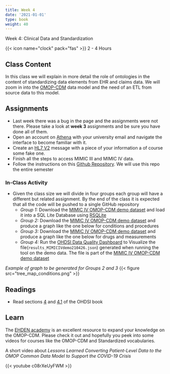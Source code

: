 ```yaml
---
title: Week 4
date: '2021-01-01'
type: book
weight: 40
---
```


Week 4: Clinical Data and Standardization

<!--more-->

{{< icon name="clock" pack="fas" >}} 2 - 4 Hours

## Class Content

In this class we will explain in more detail the role of ontologies in the content of standardizing data elements from EHR and claims data. We will zoom in into the [OMOP-CDM](https://ohdsi.github.io/TheBookOfOhdsi/CommonDataModel.html) data model and the need of an ETL from source data to this model. 

## Assignments

- Last week there was a bug in the page and the assignments were not there. Please take a look at **week 3** assignments and be sure you have done all of them. 
- Open an account on [Athena](https://athena.ohdsi.org/) with your university email and navigate the interface to become familiar with it.
- Create an [HL7 V2](https://www.hl7.org/implement/standards/product_brief.cfm?product_id=185) message with a piece of your information a of course some fake one.
- Finish all the steps to access MIMIC III and MIMIC IV data.
- Follow the instructions on this [Github Repository](https://github.com/jdposada/bioinf_202210). We will use this repo the entire semester

### In-Class Activity

- Given the class size we will divide in four groups each group will have a different but related assignment. By the end of the class it is expected that all the code will be pushed to a single GitHub repository
    - *Group 1:* Download the [MIMIC IV OMOP-CDM demo dataset](https://physionet.org/content/mimic-iv-demo-omop/0.9/) and load it into a SQL Lite Database using [RSQLite](https://cran.r-project.org/web/packages/RSQLite/vignettes/RSQLite.html)
    - *Group 2:* Download the [MIMIC IV OMOP-CDM demo dataset](https://physionet.org/content/mimic-iv-demo-omop/0.9/) and produce a graph like the one below for conditions and procedures
    - *Group 3:* Download the [MIMIC IV OMOP-CDM demo dataset](https://physionet.org/content/mimic-iv-demo-omop/0.9/) and produce a graph like the one below for drugs and measurements
    - *Group 4:* Run the [OHDSI Data Quality Dashboard](https://github.com/OHDSI/DataQualityDashboard) to Visualize the file(`results_MIMICIVdemo210426.json`) generated when running the tool on the demo data. The file is part of the [MIMIC IV OMOP-CDM demo dataset](https://physionet.org/content/mimic-iv-demo-omop/0.9/)

*Example of graph to be generated for Groups 2 and 3*
{{< figure src="tree_map_conditions.png" >}}

## Readings

- Read sections [4](https://ohdsi.github.io/TheBookOfOhdsi/CommonDataModel.html#CommonDataModel) and [4.1](https://ohdsi.github.io/TheBookOfOhdsi/CommonDataModel.html#design-principles) of the OHDSI book


## Learn

The [EHDEN academy](https://academy.ehden.eu/) is an excellent resource to expand your knowledge on the OMOP-CDM. Please check it out and hopefully you peek into some videos for courses like the OMOP-CDM and Standardized vocabularies. 

A short video about *Lessons Learned Converting Patient-Level Data to the OMOP Common Data Model to Support the COVID-19 Crisis*

{{< youtube c08rXeUyFWM >}}
